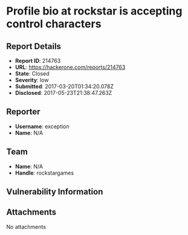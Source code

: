 # Profile bio at rockstar is accepting control characters

## Report Details
- **Report ID**: 214763
- **URL**: https://hackerone.com/reports/214763
- **State**: Closed
- **Severity**: low
- **Submitted**: 2017-03-20T01:34:20.078Z
- **Disclosed**: 2017-05-23T21:38:47.263Z

## Reporter
- **Username**: exception
- **Name**: N/A

## Team
- **Name**: N/A
- **Handle**: rockstargames

## Vulnerability Information


## Attachments
No attachments

